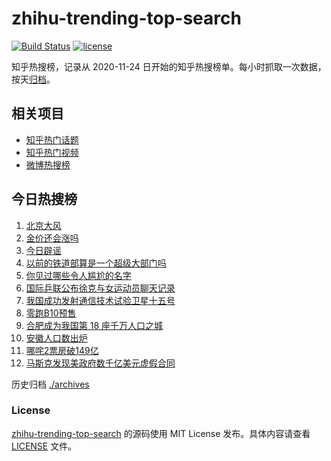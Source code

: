 # zhihu-trending-top-search

[![Build Status](https://github.com/justjavac/zhihu-trending-top-search/workflows/ci/badge.svg?branch=main)](https://github.com/justjavac/zhihu-trending-top-search/actions)
[![license](https://img.shields.io/github/license/justjavac/zhihu-trending-top-search)](https://github.com/justjavac/zhihu-trending-top-search/blob/main/LICENSE)

知乎热搜榜，记录从 2020-11-24 日开始的知乎热搜榜单。每小时抓取一次数据，按天[归档](./archives)。

## 相关项目

- [知乎热门话题](https://github.com/justjavac/zhihu-trending-hot-questions)
- [知乎热门视频](https://github.com/justjavac/zhihu-trending-hot-video)
- [微博热搜榜](https://github.com/justjavac/weibo-trending-hot-search)

## 今日热搜榜

<!-- BEGIN -->
<!-- 最后更新时间 Tue Mar 25 2025 15:14:32 GMT+0800 (China Standard Time) -->

1. [北京大风](https://www.zhihu.com/search?q=%E5%8C%97%E4%BA%AC%E5%A4%A7%E9%A3%8E)
1. [金价还会涨吗](https://www.zhihu.com/search?q=%E9%87%91%E4%BB%B7%E8%BF%98%E4%BC%9A%E6%B6%A8%E5%90%97)
1. [今日辟谣](https://www.zhihu.com/search?q=%E4%BB%8A%E6%97%A5%E8%BE%9F%E8%B0%A3)
1. [以前的铁道部算是一个超级大部门吗](https://www.zhihu.com/search?q=%E4%BB%A5%E5%89%8D%E7%9A%84%E9%93%81%E9%81%93%E9%83%A8%E7%AE%97%E6%98%AF%E4%B8%80%E4%B8%AA%E8%B6%85%E7%BA%A7%E5%A4%A7%E9%83%A8%E9%97%A8%E5%90%97)
1. [你见过哪些令人尴尬的名字](https://www.zhihu.com/search?q=%E4%BD%A0%E8%A7%81%E8%BF%87%E5%93%AA%E4%BA%9B%E4%BB%A4%E4%BA%BA%E5%B0%B4%E5%B0%AC%E7%9A%84%E5%90%8D%E5%AD%97)
1. [国际乒联公布徐克与女运动员聊天记录](https://www.zhihu.com/search?q=%E5%9B%BD%E9%99%85%E4%B9%92%E8%81%94%E5%85%AC%E5%B8%83%E5%BE%90%E5%85%8B%E4%B8%8E%E5%A5%B3%E8%BF%90%E5%8A%A8%E5%91%98%E8%81%8A%E5%A4%A9%E8%AE%B0%E5%BD%95)
1. [我国成功发射通信技术试验卫星十五号](https://www.zhihu.com/search?q=%E6%88%91%E5%9B%BD%E6%88%90%E5%8A%9F%E5%8F%91%E5%B0%84%E9%80%9A%E4%BF%A1%E6%8A%80%E6%9C%AF%E8%AF%95%E9%AA%8C%E5%8D%AB%E6%98%9F%E5%8D%81%E4%BA%94%E5%8F%B7)
1. [零跑B10预售](https://www.zhihu.com/search?q=%E9%9B%B6%E8%B7%91B10%E9%A2%84%E5%94%AE)
1. [合肥成为我国第 18 座千万人口之城](https://www.zhihu.com/search?q=%E5%90%88%E8%82%A5%E6%88%90%E4%B8%BA%E6%88%91%E5%9B%BD%E7%AC%AC%2018%20%E5%BA%A7%E5%8D%83%E4%B8%87%E4%BA%BA%E5%8F%A3%E4%B9%8B%E5%9F%8E)
1. [安徽人口数出炉](https://www.zhihu.com/search?q=%E5%AE%89%E5%BE%BD%E4%BA%BA%E5%8F%A3%E6%95%B0%E5%87%BA%E7%82%89)
1. [哪咤2票房破149亿](https://www.zhihu.com/search?q=%E5%93%AA%E5%92%A42%E7%A5%A8%E6%88%BF%E7%A0%B4149%E4%BA%BF)
1. [马斯克发现美政府数千亿美元虚假合同](https://www.zhihu.com/search?q=%E9%A9%AC%E6%96%AF%E5%85%8B%E5%8F%91%E7%8E%B0%E7%BE%8E%E6%94%BF%E5%BA%9C%E6%95%B0%E5%8D%83%E4%BA%BF%E7%BE%8E%E5%85%83%E8%99%9A%E5%81%87%E5%90%88%E5%90%8C)

<!-- END -->

历史归档 [./archives](./archives)

### License

[zhihu-trending-top-search](https://github.com/justjavac/zhihu-trending-top-search) 的源码使用 MIT License
发布。具体内容请查看 [LICENSE](./LICENSE) 文件。
